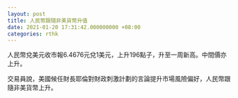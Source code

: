 ```yaml
---
layout: post
title: 人民幣跟隨非美貨幣升值
date: 2021-01-20 17:31:42.000000000 +08:00
categories: rthk
---
```


人民幣兌美元收市報6.4676元兌1美元，上升196點子，升至一周新高。中間價亦上升。

交易員說，美國候任財長耶倫對財政刺激計劃的言論提升市場風險偏好，人民幣跟隨非美貨幣上升。
